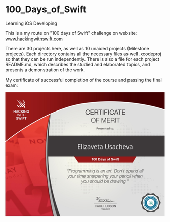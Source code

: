 # 100_Days_of_Swift

Learning iOS Developing

This is a my route on "100 days of Swift" challenge on website: www.hackingwithswift.com

There are 30 projects here, as well as 10 unaided projects (Milestone projects). Each directory contains all the necessary files as well .xcodeproj so that they can be run independently. There is also a file for each project README.md, which describes the studied and elaborated topics, and presents a demonstration of the work.

My certificate of successful completion of the course and passing the final exam:

![Certificate](certificate.jpg)
